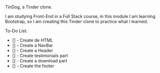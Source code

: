 TinDog, a Tinder clone.


I am studying Front-End in a Full Stack course, in this module I am learning Bootstrap, so I am creating this Tinder clone to practice what I learned.

To-Do List:

* [] - Create de HTML
* [] - Create a NavBar
* [] - Create a Header
* [] - Create testimonials part
* [] - Create a download part
* [] - Create the footer

